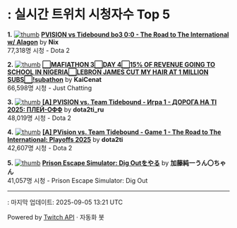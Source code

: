 # : 실시간 트위치 시청자수 Top 5

**1.** [![thumb](https://static-cdn.jtvnw.net/previews-ttv/live_user_nix-320x180.jpg)](https://twitch.tv/Nix)
**[PVISION vs Tidebound bo3 0:0 - The Road to The International w/ Alagon](https://twitch.tv/Nix)** by **Nix**<br>77,318명 시청  - Dota 2

**2.** [![thumb](https://static-cdn.jtvnw.net/previews-ttv/live_user_kaicenat-320x180.jpg)](https://twitch.tv/KaiCenat)
**[⬜MAFIATHON 3⬜️DAY 4⬜15% OF REVENUE GOING TO SCHOOL IN NIGERIA⬜LEBRON JAMES CUT MY HAIR AT 1 MILLION SUBS⬜!subathon](https://twitch.tv/KaiCenat)** by **KaiCenat**<br>66,598명 시청  - Just Chatting

**3.** [![thumb](https://static-cdn.jtvnw.net/previews-ttv/live_user_dota2ti_ru-320x180.jpg)](https://twitch.tv/dota2ti_ru)
**[[A] PVISION vs. Team Tidebound - Игра 1 - ДОРОГА НА TI 2025: ПЛЕЙ-ОФФ](https://twitch.tv/dota2ti_ru)** by **dota2ti_ru**<br>48,019명 시청  - Dota 2

**4.** [![thumb](https://static-cdn.jtvnw.net/previews-ttv/live_user_dota2ti-320x180.jpg)](https://twitch.tv/dota2ti)
**[[A] PVision vs. Team Tidebound - Game 1 - The Road to The International: Playoffs 2025](https://twitch.tv/dota2ti)** by **dota2ti**<br>42,607명 시청  - Dota 2

**5.** [![thumb](https://static-cdn.jtvnw.net/previews-ttv/live_user_kato_junichi0817-320x180.jpg)](https://twitch.tv/加藤純一うん〇ちゃん)
**[Prison Escape Simulator: Dig Outをやる](https://twitch.tv/加藤純一うん〇ちゃん)** by **加藤純一うん〇ちゃん**<br>41,057명 시청  - Prison Escape Simulator: Dig Out


---
: 마지막 업데이트: 2025-09-05 13:21 UTC

Powered by [Twitch API](https://dev.twitch.tv/docs/api/reference) · 자동화 봇